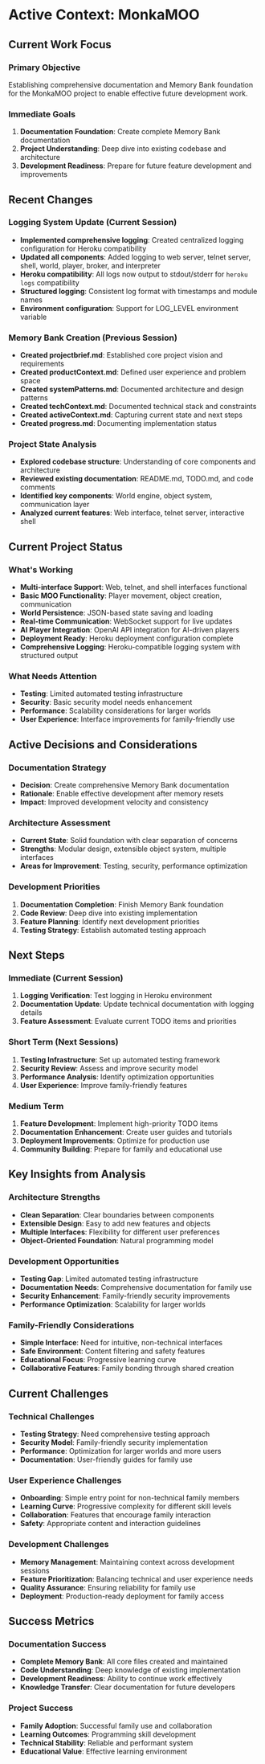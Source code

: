 # Active Context: MonkaMOO

## Current Work Focus

### Primary Objective
Establishing comprehensive documentation and Memory Bank foundation for the MonkaMOO project to enable effective future development work.

### Immediate Goals
1. **Documentation Foundation**: Create complete Memory Bank documentation
2. **Project Understanding**: Deep dive into existing codebase and architecture
3. **Development Readiness**: Prepare for future feature development and improvements

## Recent Changes

### Logging System Update (Current Session)
- **Implemented comprehensive logging**: Created centralized logging configuration for Heroku compatibility
- **Updated all components**: Added logging to web server, telnet server, shell, world, player, broker, and interpreter
- **Heroku compatibility**: All logs now output to stdout/stderr for `heroku logs` compatibility
- **Structured logging**: Consistent log format with timestamps and module names
- **Environment configuration**: Support for LOG_LEVEL environment variable

### Memory Bank Creation (Previous Session)
- **Created projectbrief.md**: Established core project vision and requirements
- **Created productContext.md**: Defined user experience and problem space
- **Created systemPatterns.md**: Documented architecture and design patterns
- **Created techContext.md**: Documented technical stack and constraints
- **Created activeContext.md**: Capturing current state and next steps
- **Created progress.md**: Documenting implementation status

### Project State Analysis
- **Explored codebase structure**: Understanding of core components and architecture
- **Reviewed existing documentation**: README.md, TODO.md, and code comments
- **Identified key components**: World engine, object system, communication layer
- **Analyzed current features**: Web interface, telnet server, interactive shell

## Current Project Status

### What's Working
- **Multi-interface Support**: Web, telnet, and shell interfaces functional
- **Basic MOO Functionality**: Player movement, object creation, communication
- **World Persistence**: JSON-based state saving and loading
- **Real-time Communication**: WebSocket support for live updates
- **AI Player Integration**: OpenAI API integration for AI-driven players
- **Deployment Ready**: Heroku deployment configuration complete
- **Comprehensive Logging**: Heroku-compatible logging system with structured output

### What Needs Attention
- **Testing**: Limited automated testing infrastructure
- **Security**: Basic security model needs enhancement
- **Performance**: Scalability considerations for larger worlds
- **User Experience**: Interface improvements for family-friendly use

## Active Decisions and Considerations

### Documentation Strategy
- **Decision**: Create comprehensive Memory Bank documentation
- **Rationale**: Enable effective development after memory resets
- **Impact**: Improved development velocity and consistency

### Architecture Assessment
- **Current State**: Solid foundation with clear separation of concerns
- **Strengths**: Modular design, extensible object system, multiple interfaces
- **Areas for Improvement**: Testing, security, performance optimization

### Development Priorities
1. **Documentation Completion**: Finish Memory Bank foundation
2. **Code Review**: Deep dive into existing implementation
3. **Feature Planning**: Identify next development priorities
4. **Testing Strategy**: Establish automated testing approach

## Next Steps

### Immediate (Current Session)
1. **Logging Verification**: Test logging in Heroku environment
2. **Documentation Update**: Update technical documentation with logging details
3. **Feature Assessment**: Evaluate current TODO items and priorities

### Short Term (Next Sessions)
1. **Testing Infrastructure**: Set up automated testing framework
2. **Security Review**: Assess and improve security model
3. **Performance Analysis**: Identify optimization opportunities
4. **User Experience**: Improve family-friendly features

### Medium Term
1. **Feature Development**: Implement high-priority TODO items
2. **Documentation Enhancement**: Create user guides and tutorials
3. **Deployment Improvements**: Optimize for production use
4. **Community Building**: Prepare for family and educational use

## Key Insights from Analysis

### Architecture Strengths
- **Clean Separation**: Clear boundaries between components
- **Extensible Design**: Easy to add new features and objects
- **Multiple Interfaces**: Flexibility for different user preferences
- **Object-Oriented Foundation**: Natural programming model

### Development Opportunities
- **Testing Gap**: Limited automated testing infrastructure
- **Documentation Needs**: Comprehensive documentation for family use
- **Security Enhancement**: Family-friendly security improvements
- **Performance Optimization**: Scalability for larger worlds

### Family-Friendly Considerations
- **Simple Interface**: Need for intuitive, non-technical interfaces
- **Safe Environment**: Content filtering and safety features
- **Educational Focus**: Progressive learning curve
- **Collaborative Features**: Family bonding through shared creation

## Current Challenges

### Technical Challenges
- **Testing Strategy**: Need comprehensive testing approach
- **Security Model**: Family-friendly security implementation
- **Performance**: Optimization for larger worlds and more users
- **Documentation**: User-friendly guides for family use

### User Experience Challenges
- **Onboarding**: Simple entry point for non-technical family members
- **Learning Curve**: Progressive complexity for different skill levels
- **Collaboration**: Features that encourage family interaction
- **Safety**: Appropriate content and interaction guidelines

### Development Challenges
- **Memory Management**: Maintaining context across development sessions
- **Feature Prioritization**: Balancing technical and user experience needs
- **Quality Assurance**: Ensuring reliability for family use
- **Deployment**: Production-ready deployment for family access

## Success Metrics

### Documentation Success
- **Complete Memory Bank**: All core files created and maintained
- **Code Understanding**: Deep knowledge of existing implementation
- **Development Readiness**: Ability to continue work effectively
- **Knowledge Transfer**: Clear documentation for future developers

### Project Success
- **Family Adoption**: Successful family use and collaboration
- **Learning Outcomes**: Programming skill development
- **Technical Stability**: Reliable and performant system
- **Educational Value**: Effective learning environment 